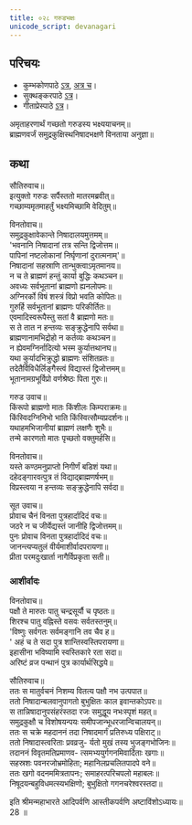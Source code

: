 ```yaml
---  
title: ०२८ गरुडभक्षः
unicode_script: devanagari
---  
```


## परिचयः
- कुम्भकोणपाठे [ऽत्र](https://archive.org/details/mahAbhArata-kumbhakoNam/page/n369), [अत्र च](https://sanskritdocuments.org/mirrors/mahabharata/mbhK/mahabharata-k-01-sa.html)।
- सुक्थङ्करपाठे [ऽत्र](http://bombay.indology.info/mahabharata/text/UD/MBh01.txt)।
- गीताप्रेस्पाठे [ऽत्र](https://archive.org/stream/mahabharata01ramauoft#page/564/mode/2up)।

अमृताहरणार्थं गच्छतो गरुडस्य भक्ष्ययाचनम्॥  
ब्राह्मणवर्जं समुद्रकुक्षिस्थनिषादभक्षणे विनताया अनुज्ञा॥  

## कथा
सौतिरुवाच॥  
इत्युक्तो गरुडः सर्पैस्ततो मातरमब्रवीत्॥  
गच्छाम्यमृतमाहर्तुं भक्ष्यमिच्छामि वेदितुम्॥  

विनतोवाच॥  
समुद्रकुक्षावेकान्ते निषादालयमुत्तमम्॥  
'भवनानि निषादानां तत्र सन्ति द्विजोत्तम॥  
पापिनां नष्टलोकानां निर्घृणानां दुरात्मनाम्'॥  
निषादानां सहस्राणि तान्भुक्त्वाऽमृतमानय॥  
न च ते ब्राह्मणं हन्तुं कार्या बुद्धिः कथञ्चन॥  
अवध्यः सर्वभूतानां ब्राह्मणो ह्यनलोपमः॥  
अग्निरर्को विषं शस्त्रं विप्रो भवति कोपितः॥  
गुरुर्हि सर्वभूतानां ब्राह्मणः परिकीर्तितः॥  
एवमादिस्वरूपैस्तु सतां वै ब्राह्मणो मतः॥  
स ते तात न हन्तव्यः सङ्क्रुद्धेनापि सर्वथा॥  
ब्राह्मणानामभिद्रोहो न कर्तव्यः कथञ्चन॥  
न ह्येवमग्निर्नादित्यो भस्म कुर्यात्तथानघ॥  
यथा कुर्यादभिक्रुद्धो ब्राह्मणः संशितव्रतः॥  
तदेतैर्विविधैर्लिङ्गैस्त्वं विद्यास्तं द्विजोत्तमम्॥  
भूतानामग्रभूर्विप्रो वर्णश्रेष्ठः पिता गुरुः॥  

गरुड उवाच॥  
किंरूपो ब्राह्मणो मातः किंशीलः किम्पराक्रमः॥  
किंस्विदग्निनिभो भाति किंस्वित्सौम्यप्रदर्शनः॥  
यथाहमभिजानीयां ब्राह्मणं लक्षणैः शुभैः॥  
तन्मे कारणतो मातः पृच्छतो वक्तुमर्हसि॥  

विनतोवाच॥  
यस्ते कण्ठमनुप्राप्तो निगीर्णं बडिशं यथा॥  
दहेदङ्गारवत्पुत्र तं विद्याद्ब्राह्मणर्षभम्॥  
विप्रस्त्वया न हन्तव्यः सङ्क्रुद्धेनापि सर्वदा॥  

सूत उवाच॥  
प्रोवाच चैनं विनता पुत्रहार्दादिदं वचः॥  
जठरे न च जीर्येद्यस्तं जानीहि द्विजोत्तमम्॥  
पुनः प्रोवाच विनता पुत्रहार्दादिदं वचः॥  
जानन्त्यप्यतुलं वीर्यमाशीर्वादपरायणा॥  
प्रीता परमदुःखार्ता नागैर्विप्रकृता सती॥  

### आशीर्वादः
विनतोवाच॥  
पक्षौ ते मारुतः पातु चन्द्रसूर्यौ च पृष्ठतः॥  
शिरश्च पातु वह्निस्ते वसवः सर्वतस्तनुम्॥  
'विष्णुः सर्वगतः सर्वमङ्गानि तव चैव ह॥  
' अहं च ते सदा पुत्र शान्तिस्वस्तिपरायणा॥  
इहासीना भविष्यामि स्वस्तिकारे रता सदा॥  
अरिष्टं व्रज पन्थानं पुत्र कार्यार्थसिद्धये॥  

सौतिरुवाच॥  
ततः स मातुर्वचनं निशम्य वितत्य पक्षौ नभ उत्पपात॥  
ततो निषादान्बलवानुपागतो बुभुक्षितः काल इवान्तकोऽपरः॥  
स तान्निषादानुपसंहरंस्तदा रजः समुद्धूय नभःस्पृशं महत्॥  
समुद्रकुक्षौ च विशोषयन्पयः समीपजान्भूधरजान्विचालयन्॥  
ततः स चक्रे महदाननं तदा निषादमार्गं प्रतिरुध्य पक्षिराट्॥  
ततो निषादास्त्वरिताः प्रवव्रजु\- र्यतो मुखं तस्य भुजङ्गभोजिनः॥  
तदाननं विवृतमतिप्रमाणव\- त्समभ्ययुर्गगनमिवार्दिताः खगाः॥  
सहस्रशः पवनरजोभ्रमोहिता; महानिलप्रचलितपादपे वने॥   
ततः खगो वदनममित्रतापनः; समाहरत्परिचपलो महाबलः॥  
निषूदयन्बहुविधमत्स्यभक्षिणो; बुभुक्षितो गगनचरेश्वरस्तदा॥  

इति श्रीमन्महाभारते आदिपर्वणि आस्तीकपर्वणि अष्टाविंशोऽध्यायः॥  
28 ॥  
